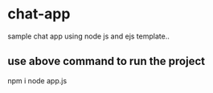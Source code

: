 # chat-app
sample chat app using node js and ejs template..

## use above command to run the project
npm i 
node app.js

